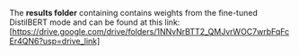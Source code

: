 The **results folder** containing contains weights from the fine-tuned DistilBERT mode and can be found at this link:
[https://drive.google.com/drive/folders/1NNvNrBTT2_QMJvrWOC7wrbFqFcEr4QN6?usp=drive_link]
